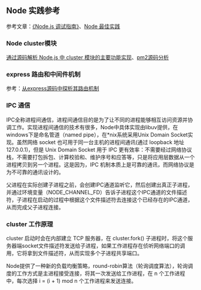 ## Node 实践参考

参考文章：[《Node.js 调试指南》](https://github.com/nswbmw/node-in-debugging)、[Node 最佳实践](https://github.com/i0natan/nodebestpractices)

### Node cluster模块

[通过源码解析 Node.js 中 cluster 模块的主要功能实现](https://cnodejs.org/topic/56e84480833b7c8a0492e20c)、[pm2源码分析](https://www.jianshu.com/p/ac843b516fda)

### express 路由和中间件机制

参考：[从express源码中探析其路由机制](https://www.cnblogs.com/neverstop/p/4066239.html)

### IPC 通信

IPC全称进程间通信，进程间通信目的是为了让不同的进程能够相互访问资源并协调工作。实现进程间通信的技术有很多，Node中具体实现由libuv提供，在windows下是命名管道（named pipe），在*nix系统采用Unix Domain Socket实现。虽然网络 socket 也可用于同一台主机的进程间通讯(通过 loopback 地址 127.0.0.1)，但是 Unix Domain Socket 用于 IPC 更有效率：不需要经过网络协议栈，不需要打包拆包、计算校验和、维护序号和应答等，只是将应用层数据从一个进程拷贝到另一个进程。这是因为，IPC 机制本质上是可靠的通讯，而网络协议是为不可靠的通讯设计的。

父进程在实际创建子进程之前，会创建IPC通道监听它，然后创建出真正子进程，并通过环境变量（NODE_CHANNEL_FD）告诉子进程这个IPC通道的文件描述符，子进程在启动的过程中根据这个文件描述符去连接这个已经存在的IPC通道，从而完成父子进程连接。

### cluster 工作原理

cluster 启动时会在内部建立 TCP 服务器，在 cluster.fork() 子进程时，将这个服务器端socket文件描述符发送给子进程，如果工作进程存在侦听网络端口的调用，它将拿到文件描述符，从而实现多个子进程共享端口。

Node提供了一种新的负载均衡策略，round-robin算法（轮询调度算法），轮询调度的工作方式是主进程接受连接，将其一次发送给工作进程，在 n 个工作进程中，每次选择 i = (i + 1) mod n 个工作进程来发送连接。
